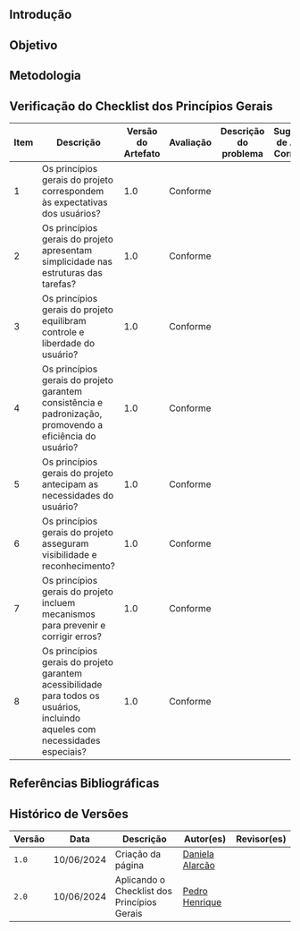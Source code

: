 ## Introdução

## Objetivo

## Metodologia

## Verificação do Checklist dos Princípios Gerais
| Item | Descrição      | Versão do Artefato | Avaliação      | Descrição do problema | Sugestão de Ação Corretiva | Observações |
| ---- | -------------- | ------------------ | -------------- | --------------------- | -------------------------- | ----------- |
|  1   | Os princípios gerais do projeto correspondem às expectativas dos usuários? | 1.0 | Conforme |  |  | |
|  2   | Os princípios gerais do projeto apresentam simplicidade nas estruturas das tarefas? | 1.0 | Conforme |  |  | |
|  3   | Os princípios gerais do projeto equilibram controle e liberdade do usuário? | 1.0 | Conforme |  |  | |
|  4   | Os princípios gerais do projeto garantem consistência e padronização, promovendo a eficiência do usuário? | 1.0 | Conforme |  |  | |
|  5   | Os princípios gerais do projeto antecipam as necessidades do usuário? | 1.0 | Conforme |  |  | |
|  6   | Os princípios gerais do projeto asseguram visibilidade e reconhecimento? | 1.0 | Conforme |  |  | |
|  7   | Os princípios gerais do projeto incluem mecanismos para prevenir e corrigir erros? | 1.0 | Conforme |  |  | |
|  8   | Os princípios gerais do projeto garantem acessibilidade para todos os usuários, incluindo aqueles com necessidades especiais? | 1.0 | Conforme |  |  | |


## Referências Bibliográficas


## Histórico de Versões

| Versão |    Data    | Descrição                                 | Autor(es)                                       | Revisor(es)                                    |
| ------ | :--------: | ----------------------------------------- | ----------------------------------------------- | ---------------------------------------------- |
| `1.0`   | 10/06/2024 | Criação da página                         | [Daniela Alarcão](https://github.com/danialarcao) |   |
| `2.0`   | 10/06/2024 | Aplicando o Checklist dos Princípios Gerais                         | [Pedro Henrique](https://github.com/PedroHhenriq) |   |

<!-- template de início de página:

## Introdução

## Metodologia

## Biografia


## Referências Bibliográficas


## Histórico de Versões

| Versão |    Data    | Descrição                                 | Autor(es)                                       | Revisor(es)                                    |
| ------ | :--------: | ----------------------------------------- | ----------------------------------------------- | ---------------------------------------------- |
| `1.0`   | 09/06/2024 | Criação da página                         | [Mariana Letícia](https://github.com/Marianannn) |   | -->